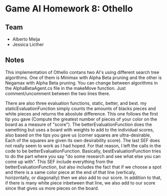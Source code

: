 # Game AI Homework 8: Othello

## Team

* Alberto Meija
* Jessica Licther

## Notes

This implementation of Othello contans two AI's using different search tree algorithms. One of them is Minimax with Alpha Beta pruning and the other is Negamax with Alpha Beta pruning. You can change between algorithms in the AlphaBetaAgent.cs file in the makeMove function. Just comment/uncomment between the two lines there. 

There are also three evaluation functions, static, better, and best. my staticEvaluationFunction simply counts the amounts of blacks pieces and white pieces and returns the aboslute difference. This one follows the first tip you gave (Compute the greatest number of pieces of your color on the board as a measure of "score"). The betterEvaluationFunction does the samething but uses a board with weights to add to the individual scores, also based on the tips you gave us (corner squares are ultra-desirable, Each of the squares are given its own desirability score). The last SEF does not really seem to work as I had hoped. For that reason, I left the calls in the code to be betterEvaluationFunction. Basically, bestEvaluationFunction tries to do the part where you say "do some research and see what else you can come up with". This SEF include everything from the betterEvaluationFunction, but also includes the fact that if we choose a spot and there is a same color piece at the end of that line (verticaly, horizontally, or diagonally) then we also add to our score. In addition to that, if there is many white piece inbetween that line, we also add to our score since that gives us more pieces on the board. 